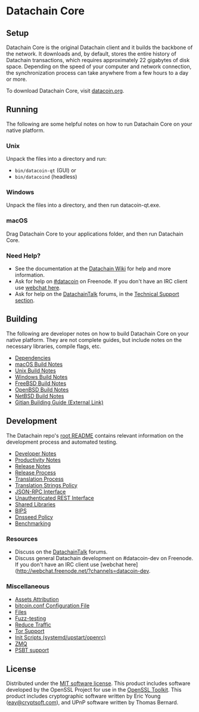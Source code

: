 Datachain Core
=============

Setup
---------------------
Datachain Core is the original Datachain client and it builds the backbone of the network. It downloads and, by default, stores the entire history of Datachain transactions, which requires approximately 22 gigabytes of disk space. Depending on the speed of your computer and network connection, the synchronization process can take anywhere from a few hours to a day or more.

To download Datachain Core, visit [datacoin.org](https://datacoin.org/).

Running
---------------------
The following are some helpful notes on how to run Datachain Core on your native platform.

### Unix

Unpack the files into a directory and run:

- `bin/datacoin-qt` (GUI) or
- `bin/datacoind` (headless)

### Windows

Unpack the files into a directory, and then run datacoin-qt.exe.

### macOS

Drag Datachain Core to your applications folder, and then run Datachain Core.

### Need Help?

* See the documentation at the [Datachain Wiki](https://datacoin.info/)
for help and more information.
* Ask for help on [#datacoin](http://webchat.freenode.net?channels=datacoin) on Freenode. If you don't have an IRC client use [webchat here](http://webchat.freenode.net?channels=datacoin).
* Ask for help on the [DatachainTalk](https://datacointalk.io/) forums, in the [Technical Support section](https://datacointalk.io/c/technical-support).

Building
---------------------
The following are developer notes on how to build Datachain Core on your native platform. They are not complete guides, but include notes on the necessary libraries, compile flags, etc.

- [Dependencies](dependencies.md)
- [macOS Build Notes](build-osx.md)
- [Unix Build Notes](build-unix.md)
- [Windows Build Notes](build-windows.md)
- [FreeBSD Build Notes](build-freebsd.md)
- [OpenBSD Build Notes](build-openbsd.md)
- [NetBSD Build Notes](build-netbsd.md)
- [Gitian Building Guide (External Link)](https://github.com/bitcoin-core/docs/blob/master/gitian-building.md)

Development
---------------------
The Datachain repo's [root README](/README.md) contains relevant information on the development process and automated testing.

- [Developer Notes](developer-notes.md)
- [Productivity Notes](productivity.md)
- [Release Notes](release-notes.md)
- [Release Process](release-process.md)
- [Translation Process](translation_process.md)
- [Translation Strings Policy](translation_strings_policy.md)
- [JSON-RPC Interface](JSON-RPC-interface.md)
- [Unauthenticated REST Interface](REST-interface.md)
- [Shared Libraries](shared-libraries.md)
- [BIPS](bips.md)
- [Dnsseed Policy](dnsseed-policy.md)
- [Benchmarking](benchmarking.md)

### Resources
* Discuss on the [DatachainTalk](https://datacointalk.io/) forums.
* Discuss general Datachain development on #datacoin-dev on Freenode. If you don't have an IRC client use [webchat here](http://webchat.freenode.net/?channels=datacoin-dev.

### Miscellaneous
- [Assets Attribution](assets-attribution.md)
- [bitcoin.conf Configuration File](bitcoin-conf.md)
- [Files](files.md)
- [Fuzz-testing](fuzzing.md)
- [Reduce Traffic](reduce-traffic.md)
- [Tor Support](tor.md)
- [Init Scripts (systemd/upstart/openrc)](init.md)
- [ZMQ](zmq.md)
- [PSBT support](psbt.md)

License
---------------------
Distributed under the [MIT software license](/COPYING).
This product includes software developed by the OpenSSL Project for use in the [OpenSSL Toolkit](https://www.openssl.org/). This product includes
cryptographic software written by Eric Young ([eay@cryptsoft.com](mailto:eay@cryptsoft.com)), and UPnP software written by Thomas Bernard.

